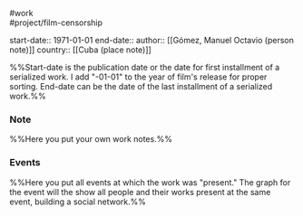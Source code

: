 #work  
#project/film-censorship 

start-date:: 1971-01-01
end-date::
author:: [[Gómez, Manuel Octavio (person note)]]
country:: [[Cuba (place note)]]

%%Start-date is the publication date or the date for first installment of a serialized work. I add "-01-01" to the year of film's release for proper sorting.
End-date can be the date of the last installment of a serialized work.%%

### Note
%%Here you put your own work notes.%%

### Events
%%Here you put all events at which the work was "present."
 The graph for the event will the show all people and their works present at the same event, building a social network.%%